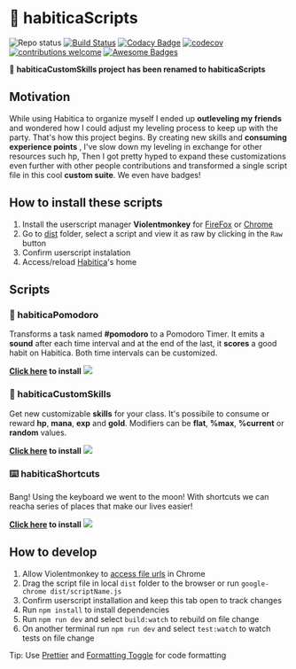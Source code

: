 # :file_folder: habiticaScripts

![Repo status](https://www.repostatus.org/badges/latest/active.svg)
[![Build Status](https://travis-ci.com/Markkop/habiticaScripts.svg?branch=master)](https://travis-ci.com/Markkop/habiticaScripts)
[![Codacy Badge](https://api.codacy.com/project/badge/Grade/1d211bd40a704168a38fd73bea1eb535)](https://www.codacy.com/manual/Markkop/habiticaScripts?utm_source=github.com&utm_medium=referral&utm_content=Markkop/habiticaScripts&utm_campaign=Badge_Grade)
[![codecov](https://codecov.io/gh/Markkop/habiticaScripts/branch/master/graph/badge.svg)](https://codecov.io/gh/Markkop/habiticaScripts)
[![contributions welcome](https://img.shields.io/badge/contributions-welcome-brightgreen.svg?style=flat)](https://github.com/Markkop/habiticaScripts/issues)
[![Awesome Badges](https://img.shields.io/badge/badges-awesome-green.svg)](https://github.com/Naereen/badges)

:rocket: **habiticaCustomSkills project has been renamed to habiticaScripts**

## Motivation

While using Habitica to organize myself I ended up **outleveling my friends** and wondered how I could adjust my leveling process to keep up with the party.
That's how this project begins. By creating new skills and **consuming experience points** , I've slow down my leveling in exchange for other resources such hp, Then I got pretty hyped to expand these customizations even further with other people contributions and transformed a single script file in this cool **custom suite**. We even have badges!

## How to install these scripts

1.  Install the userscript manager **Violentmonkey** for [FireFox](https://addons.mozilla.org/en-US/firefox/addon/violentmonkey/) or [Chrome](https://chrome.google.com/webstore/detail/violentmonkey/jinjaccalgkegednnccohejagnlnfdag?hl=en)
2.  Go to [dist](https://github.com/Markkop/habiticaScripts/tree/master/dist) folder, select a script and view it as raw by clicking in the `Raw` button
3.  Confirm userscript instalation
4.  Access/reload [Habitica](https://habitica.com/)'s home

## Scripts

### 🍅 habiticaPomodoro

Transforms a task named **#pomodoro** to a Pomodoro Timer. It emits a **sound** after each time interval and at the end of the last, it **scores** a good habit on Habitica. Both time intervals can be customized.

**[Click here](https://github.com/Markkop/habiticaScripts/raw/master/dist/habiticaPomodoro.user.js) to install**
<img src="https://i.imgur.com/73GEP1U.gif"/>

### 🔮 habiticaCustomSkills

Get new customizable **skills** for your class. It's possibile to consume or reward **hp**, **mana**, **exp** and **gold**. Modifiers can be **flat**, **%max**, **%current** or **random** values.

**[Click here](https://github.com/Markkop/habiticaScripts/raw/master/dist/habiticaCustomSkills.user.js) to install**
<img src="https://i.imgur.com/HMcUVEq.png"/>

### ⌨️ habiticaShortcuts

Bang! Using the keyboard we went to the moon! With shortcuts we can reacha series of places that make our lives easier!

**[Click here](//:nope.com/Markkop/habiticaScripts/raw/master/dist/habiticaCustomSkills.user.js) to install**
<img src="https://i.imgur.com/nope.png"/>

## How to develop

1.  Allow Violentmonkey to [access file urls](https://violentmonkey.github.io/posts/how-to-edit-scripts-with-your-favorite-editor/#install-a-local-script) in Chrome
2.  Drag the script file in local `dist` folder to the browser or run `google-chrome dist/scriptName.js`
3.  Confirm userscript installation and keep this tab open to track changes
4.  Run `npm install` to install dependencies
5.  Run `npm run dev` and select `build:watch` to rebuild on file change
6.  On another terminal run `npm run dev` and select `test:watch` to watch tests on file change

Tip: Use [Prettier](https://marketplace.visualstudio.com/items?itemName=esbenp.prettier-vscode) and [Formatting Toggle](https://marketplace.visualstudio.com/items?itemName=tombonnike.vscode-status-bar-format-toggle) for code formatting
